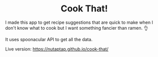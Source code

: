 <h1 align="center">Cook That!</h1>

I made this app to get recipe suggestions that are quick to make when I don't know what to cook but I want something fancier than ramen. 👌

It uses spoonacular API to get all the data.

Live version: https://nutaptap.github.io/cook-that/
